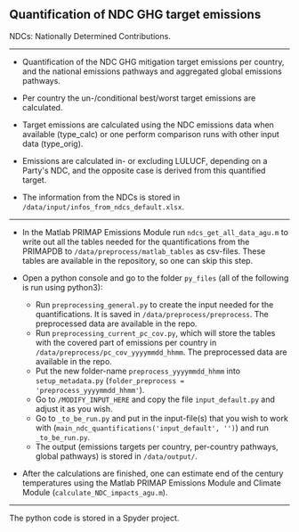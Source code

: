 ## Quantification of NDC GHG target emissions

NDCs: Nationally Determined Contributions.

------

- Quantification of the NDC GHG mitigation target emissions per country, and the national emissions pathways and aggregated global emissions pathways.

- Per country the un-/conditional best/worst target emissions are calculated.
- Target emissions are calculated using the NDC emissions data when available (type_calc) or one perform comparison runs with other input data (type_orig).
- Emissions are calculated in- or excluding LULUCF, depending on a Party's NDC, and the opposite case is derived from this quantified target.
- The information from the NDCs is stored in ``/data/input/infos_from_ndcs_default.xlsx``.

-------

- In the Matlab PRIMAP Emissions Module run ``ndcs_get_all_data_agu.m`` to write out all the tables needed for the quantifications from the PRIMAPDB to ``/data/preprocess/matlab_tables`` as csv-files. These tables are available in the repository, so one can skip this step.

- Open a python console and go to the folder ``py_files`` (all of the following is run using python3):
  - Run ``preprocessing_general.py`` to create the input needed for the quantifications. It is saved in ``/data/preprocess/preprocess``. The preprocessed data are available in the repo.
  - Run ``preprocessing_current_pc_cov.py``, which will store the tables with the covered part of emissions per country in ``/data/preprocess/pc_cov_yyyymmdd_hhmm``. The preprocessed data are available in the repo.
  - Put the new folder-name ``preprocess_yyyymmdd_hhmm`` into ``setup_metadata.py`` (``folder_preprocess = 'preprocess_yyyymmdd_hhmm'``).
  - Go to ``/MODIFY_INPUT_HERE`` and copy the file ``input_default.py`` and adjust it as you wish.
  - Go to ``_to_be_run.py`` and put in the input-file(s) that you wish to work with (``main_ndc_quantifications('input_default', '')``) and run ``_to_be_run.py``.
  - The output (emissions targets per country, per-country pathways, global pathways) is stored in ``/data/output/``.
- After the calculations are finished, one can estimate end of the century temperatures using the Matlab PRIMAP Emissions Module and Climate Module (``calculate_NDC_impacts_agu.m``).

----

The python code is stored in a Spyder project.